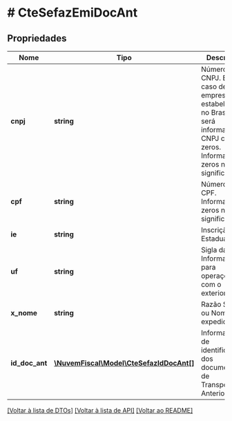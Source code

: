 # # CteSefazEmiDocAnt

## Propriedades

Nome | Tipo | Descrição | Comentários
------------ | ------------- | ------------- | -------------
**cnpj** | **string** | Número do CNPJ.  Em caso de empresa não estabelecida no Brasil, será informado o CNPJ com zeros.                     Informar os zeros não significativos. | [optional]
**cpf** | **string** | Número do CPF.  Informar os zeros não significativos. | [optional]
**ie** | **string** | Inscrição Estadual. | [optional]
**uf** | **string** | Sigla da UF.  Informar EX para operações com o exterior. | [optional]
**x_nome** | **string** | Razão Social ou Nome do expedidor. |
**id_doc_ant** | [**\NuvemFiscal\Model\CteSefazIdDocAnt[]**](CteSefazIdDocAnt.md) | Informações de identificação dos documentos de Transporte Anterior. |

[[Voltar à lista de DTOs]](../../README.md#models) [[Voltar à lista de API]](../../README.md#endpoints) [[Voltar ao README]](../../README.md)
